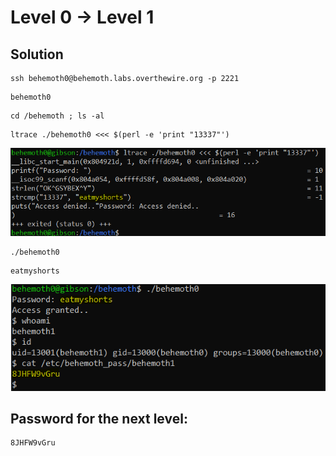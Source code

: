# Level 0 → Level 1

## Solution
```
ssh behemoth0@behemoth.labs.overthewire.org -p 2221
```
```
behemoth0
```
```
cd /behemoth ; ls -al
```
```
ltrace ./behemoth0 <<< $(perl -e 'print "13337"')
```

![](0.png)

```
./behemoth0
```
```
eatmyshorts
```

![](1.png)

## Password for the next level:
```
8JHFW9vGru
```
